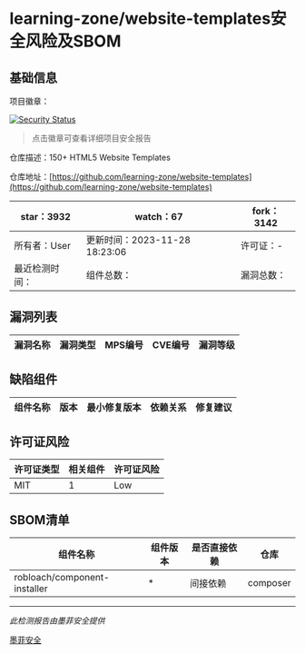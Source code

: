 # learning-zone/website-templates安全风险及SBOM

## 基础信息

项目徽章：

[![Security Status](https://www.murphysec.com/platform3/v31/badge/1732839941406150656.svg)](https://www.murphysec.com/console/report/1732838518706622464/1732839941406150656)

> 点击徽章可查看详细项目安全报告

仓库描述：150+ HTML5 Website Templates

仓库地址：[https://github.com/learning-zone/website-templates](https://github.com/learning-zone/website-templates)

| star：3932 | watch：67 | fork：3142 |
| ----------- | -------------- | ------------ |
| 所有者：User | 更新时间：2023-11-28 18:23:06 | 许可证：- |
| 最近检测时间： | 组件总数： | 漏洞总数： |




## 漏洞列表

| 漏洞名称 | 漏洞类型 | MPS编号 | CVE编号 | 漏洞等级 |
| ------- | ------ | ------- | ------ | ----- |





## 缺陷组件

| 组件名称 | 版本 | 最小修复版本 | 依赖关系 | 修复建议 |
| -------- | ---- | ------------ | -------- | -------- |





## 许可证风险

| 许可证类型 | 相关组件 | 许可证风险 |
| ---------- | -------- | ---------- |
|MIT|1|Low|




## SBOM清单

| 组件名称 | 组件版本 | 是否直接依赖 | 仓库 |
| -------- | -------- | ------------ | ---- |
|robloach/component-installer|*|间接依赖|composer|


------

*此检测报告由墨菲安全提供*

[墨菲安全](www.murphysec.com)